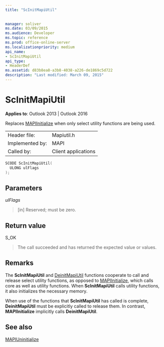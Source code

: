 ```yaml
---
title: "ScInitMapiUtil"
 
 
manager: soliver
ms.date: 03/09/2015
ms.audience: Developer
ms.topic: reference
ms.prod: office-online-server
ms.localizationpriority: medium
api_name:
- ScInitMapiUtil
api_type:
- HeaderDef
ms.assetid: d83b8ea8-a3b8-4038-a226-de1869c5d722
description: "Last modified: March 09, 2015"
---
```


# ScInitMapiUtil

  
  
**Applies to**: Outlook 2013 | Outlook 2016 
  
Replaces [MAPIInitialize](mapiinitialize.md) when only select utility functions are being used. 
  
|||
|:-----|:-----|
|Header file:  <br/> |Mapiutil.h  <br/> |
|Implemented by:  <br/> |MAPI  <br/> |
|Called by:  <br/> |Client applications  <br/> |
   
```cpp
SCODE ScInitMapiUtil(
  ULONG ulFlags
);
```

## Parameters

 _ulFlags_
  
> [in] Reserved; must be zero.
    
## Return value

S_OK 
  
> The call succeeded and has returned the expected value or values.
    
## Remarks

The **ScInitMapiUtil** and [DeinitMapiUtil](deinitmapiutil.md) functions cooperate to call and release select utility functions, as opposed to [MAPIInitialize](mapiinitialize.md), which calls core as well as utility functions. When **ScInitMapiUtil** calls utility functions, it also initializes the necessary memory. 
  
When use of the functions that **ScInitMapiUtil** has called is complete, **DeinitMapiUtil** must be explicitly called to release them. In contrast, **MAPIInitialize** implicitly calls **DeinitMapiUtil**. 
  
## See also



[MAPIUninitialize](mapiuninitialize.md)

